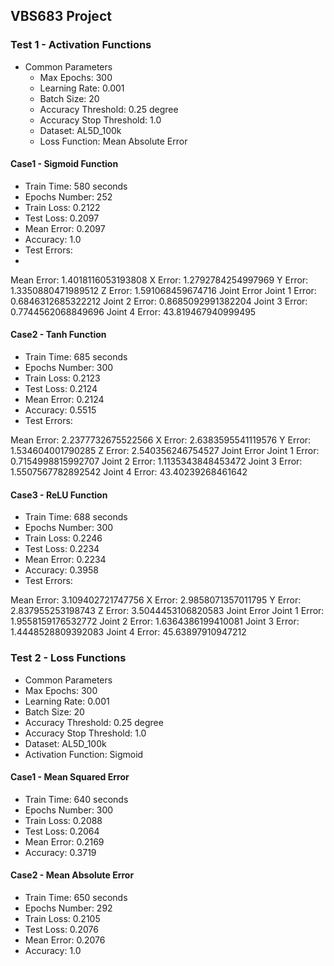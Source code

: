 ## VBS683 Project

### Test 1 - Activation Functions
* Common Parameters
  * Max Epochs: 300
  * Learning Rate: 0.001
  * Batch Size: 20
  * Accuracy Threshold: 0.25 degree
  * Accuracy Stop Threshold: 1.0
  * Dataset: AL5D_100k
  * Loss Function: Mean Absolute Error


#### Case1 - Sigmoid Function
* Train Time: 580 seconds
* Epochs Number: 252
* Train Loss: 0.2122
* Test Loss: 0.2097
* Mean Error: 0.2097
* Accuracy: 1.0
* Test Errors: 
* 
Mean Error: 1.4018116053193808
X Error: 1.2792784254997969
Y Error: 1.3350880471989512
Z Error: 1.591068459674716
Joint Error
Joint 1 Error: 0.6846312685322212
Joint 2 Error: 0.8685092991382204
Joint 3 Error: 0.7744562068849696
Joint 4 Error: 43.819467940999495

#### Case2 - Tanh Function
* Train Time: 685 seconds
* Epochs Number: 300
* Train Loss: 0.2123
* Test Loss: 0.2124
* Mean Error: 0.2124
* Accuracy: 0.5515
* Test Errors: 

Mean Error: 2.2377732675522566
X Error: 2.6383595541119576
Y Error: 1.534604001790285
Z Error: 2.540356246754527
Joint Error
Joint 1 Error: 0.7154998815992707
Joint 2 Error: 1.1135343848453472
Joint 3 Error: 1.5507567782892542
Joint 4 Error: 43.40239268461642

#### Case3 - ReLU Function
* Train Time: 688 seconds
* Epochs Number: 300
* Train Loss: 0.2246
* Test Loss: 0.2234
* Mean Error: 0.2234
* Accuracy: 0.3958
* Test Errors: 

Mean Error: 3.109402721747756
X Error: 2.9858071357011795
Y Error: 2.837955253198743
Z Error: 3.5044453106820583
Joint Error
Joint 1 Error: 1.9558159176532772
Joint 2 Error: 1.6364386199410081
Joint 3 Error: 1.4448528809392083
Joint 4 Error: 45.63897910947212


### Test 2 - Loss Functions
* Common Parameters
* Max Epochs: 300
* Learning Rate: 0.001
* Batch Size: 20
* Accuracy Threshold: 0.25 degree
* Accuracy Stop Threshold: 1.0
* Dataset: AL5D_100k
* Activation Function: Sigmoid

#### Case1 - Mean Squared Error
* Train Time: 640 seconds
* Epochs Number: 300
* Train Loss: 0.2088
* Test Loss: 0.2064
* Mean Error: 0.2169
* Accuracy: 0.3719

#### Case2 - Mean Absolute Error
* Train Time: 650 seconds
* Epochs Number: 292
* Train Loss: 0.2105
* Test Loss: 0.2076
* Mean Error: 0.2076
* Accuracy: 1.0
